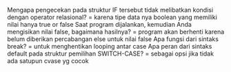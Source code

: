 Mengapa pengecekan pada struktur IF tersebut tidak melibatkan kondisi dengan operator relasional? = karena tipe data nya boolean yang memiliki nilai hanya true or false
Saat program dijalankan, kemudian Anda mengisikan nilai false, bagaimana hasilnya? = program akan berhenti karena belum diberikan percabangan else untuk nilai false
Apa fungsi dari sintaks break? = untuk menghentikan looping antar case
Apa peran dari sintaks default pada struktur pemilihan SWITCH-CASE? = sebagai opsi jika tidak ada satupun cvase yg cocok